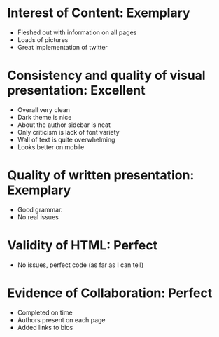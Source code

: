 
# Interest of Content: Exemplary
- Fleshed out with information on all pages
- Loads of pictures
- Great implementation of twitter

# Consistency and quality of visual presentation: Excellent
- Overall very clean
- Dark theme is nice
- About the author sidebar is neat
- Only criticism is lack of font variety
- Wall of text is quite overwhelming
- Looks better on mobile

# Quality of written presentation: Exemplary
- Good grammar.
- No real issues

# Validity of HTML: Perfect
- No issues, perfect code (as far as I can tell)

# Evidence of Collaboration: Perfect
- Completed on time
- Authors present on each page
- Added links to bios
